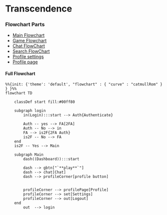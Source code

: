 # Transcendence

### Flowchart Parts

* [Main Flowchart](./documetation/flowcharts/main.md)
* [Game Flowchart](./documetation/flowcharts/game.md)
* [Chat FlowChart](./documetation/flowcharts/chat.md)
* [Search FlowChart](./documetation/flowcharts/search.md)
* [Profile settings](./documetation/flowcharts/profileSettings.md)
* [Profile page](./documetation/flowcharts/profilePage.md)

#### Full Flowchart


``` mermaid
%%{init: {'theme': 'default', "flowchart" : { "curve" : "catmullRom" } } }%%
flowchart TD
	
	classDef start fill:#00ff80
	
	subgraph login
		in(Login):::start --> Auth{Authenticate}

		Auth -- yes --> FA[2FA]
		Auth -- No --> in
		FA --> is2F{2FA Auth}
		is2F -- No --> FA
	end
	is2F -- Yes --> Main
	
	subgraph Main
		dash((Dashboard)):::start

		dash --> gbtn["`**play**`"]
		dash --> chat[Chat]
		dash --> profileCorner[profile button]


		profileCorner --> profilePage[Profile]
		profileCorner --> set[Settings]
		profileCorner --> out[Logout]
	end
		out  --> login
	

```

